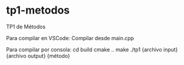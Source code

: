 # tp1-metodos
TP1 de Métodos

Para compilar en VSCode:
    Compilar desde main.cpp

Para compilar por consola:
    cd build
    cmake ..
    make
    ./tp1 {archivo input} {archivo output} {método}